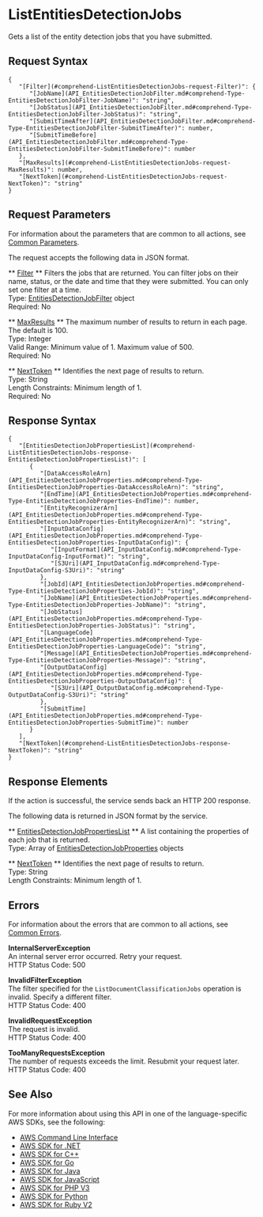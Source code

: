 # ListEntitiesDetectionJobs<a name="API_ListEntitiesDetectionJobs"></a>

Gets a list of the entity detection jobs that you have submitted\.

## Request Syntax<a name="API_ListEntitiesDetectionJobs_RequestSyntax"></a>

```
{
   "[Filter](#comprehend-ListEntitiesDetectionJobs-request-Filter)": { 
      "[JobName](API_EntitiesDetectionJobFilter.md#comprehend-Type-EntitiesDetectionJobFilter-JobName)": "string",
      "[JobStatus](API_EntitiesDetectionJobFilter.md#comprehend-Type-EntitiesDetectionJobFilter-JobStatus)": "string",
      "[SubmitTimeAfter](API_EntitiesDetectionJobFilter.md#comprehend-Type-EntitiesDetectionJobFilter-SubmitTimeAfter)": number,
      "[SubmitTimeBefore](API_EntitiesDetectionJobFilter.md#comprehend-Type-EntitiesDetectionJobFilter-SubmitTimeBefore)": number
   },
   "[MaxResults](#comprehend-ListEntitiesDetectionJobs-request-MaxResults)": number,
   "[NextToken](#comprehend-ListEntitiesDetectionJobs-request-NextToken)": "string"
}
```

## Request Parameters<a name="API_ListEntitiesDetectionJobs_RequestParameters"></a>

For information about the parameters that are common to all actions, see [Common Parameters](CommonParameters.md)\.

The request accepts the following data in JSON format\.

 ** [Filter](#API_ListEntitiesDetectionJobs_RequestSyntax) **   <a name="comprehend-ListEntitiesDetectionJobs-request-Filter"></a>
Filters the jobs that are returned\. You can filter jobs on their name, status, or the date and time that they were submitted\. You can only set one filter at a time\.  
Type: [EntitiesDetectionJobFilter](API_EntitiesDetectionJobFilter.md) object  
Required: No

 ** [MaxResults](#API_ListEntitiesDetectionJobs_RequestSyntax) **   <a name="comprehend-ListEntitiesDetectionJobs-request-MaxResults"></a>
The maximum number of results to return in each page\. The default is 100\.  
Type: Integer  
Valid Range: Minimum value of 1\. Maximum value of 500\.  
Required: No

 ** [NextToken](#API_ListEntitiesDetectionJobs_RequestSyntax) **   <a name="comprehend-ListEntitiesDetectionJobs-request-NextToken"></a>
Identifies the next page of results to return\.  
Type: String  
Length Constraints: Minimum length of 1\.  
Required: No

## Response Syntax<a name="API_ListEntitiesDetectionJobs_ResponseSyntax"></a>

```
{
   "[EntitiesDetectionJobPropertiesList](#comprehend-ListEntitiesDetectionJobs-response-EntitiesDetectionJobPropertiesList)": [ 
      { 
         "[DataAccessRoleArn](API_EntitiesDetectionJobProperties.md#comprehend-Type-EntitiesDetectionJobProperties-DataAccessRoleArn)": "string",
         "[EndTime](API_EntitiesDetectionJobProperties.md#comprehend-Type-EntitiesDetectionJobProperties-EndTime)": number,
         "[EntityRecognizerArn](API_EntitiesDetectionJobProperties.md#comprehend-Type-EntitiesDetectionJobProperties-EntityRecognizerArn)": "string",
         "[InputDataConfig](API_EntitiesDetectionJobProperties.md#comprehend-Type-EntitiesDetectionJobProperties-InputDataConfig)": { 
            "[InputFormat](API_InputDataConfig.md#comprehend-Type-InputDataConfig-InputFormat)": "string",
            "[S3Uri](API_InputDataConfig.md#comprehend-Type-InputDataConfig-S3Uri)": "string"
         },
         "[JobId](API_EntitiesDetectionJobProperties.md#comprehend-Type-EntitiesDetectionJobProperties-JobId)": "string",
         "[JobName](API_EntitiesDetectionJobProperties.md#comprehend-Type-EntitiesDetectionJobProperties-JobName)": "string",
         "[JobStatus](API_EntitiesDetectionJobProperties.md#comprehend-Type-EntitiesDetectionJobProperties-JobStatus)": "string",
         "[LanguageCode](API_EntitiesDetectionJobProperties.md#comprehend-Type-EntitiesDetectionJobProperties-LanguageCode)": "string",
         "[Message](API_EntitiesDetectionJobProperties.md#comprehend-Type-EntitiesDetectionJobProperties-Message)": "string",
         "[OutputDataConfig](API_EntitiesDetectionJobProperties.md#comprehend-Type-EntitiesDetectionJobProperties-OutputDataConfig)": { 
            "[S3Uri](API_OutputDataConfig.md#comprehend-Type-OutputDataConfig-S3Uri)": "string"
         },
         "[SubmitTime](API_EntitiesDetectionJobProperties.md#comprehend-Type-EntitiesDetectionJobProperties-SubmitTime)": number
      }
   ],
   "[NextToken](#comprehend-ListEntitiesDetectionJobs-response-NextToken)": "string"
}
```

## Response Elements<a name="API_ListEntitiesDetectionJobs_ResponseElements"></a>

If the action is successful, the service sends back an HTTP 200 response\.

The following data is returned in JSON format by the service\.

 ** [EntitiesDetectionJobPropertiesList](#API_ListEntitiesDetectionJobs_ResponseSyntax) **   <a name="comprehend-ListEntitiesDetectionJobs-response-EntitiesDetectionJobPropertiesList"></a>
A list containing the properties of each job that is returned\.  
Type: Array of [EntitiesDetectionJobProperties](API_EntitiesDetectionJobProperties.md) objects

 ** [NextToken](#API_ListEntitiesDetectionJobs_ResponseSyntax) **   <a name="comprehend-ListEntitiesDetectionJobs-response-NextToken"></a>
Identifies the next page of results to return\.  
Type: String  
Length Constraints: Minimum length of 1\.

## Errors<a name="API_ListEntitiesDetectionJobs_Errors"></a>

For information about the errors that are common to all actions, see [Common Errors](CommonErrors.md)\.

 **InternalServerException**   
An internal server error occurred\. Retry your request\.  
HTTP Status Code: 500

 **InvalidFilterException**   
The filter specified for the `ListDocumentClassificationJobs` operation is invalid\. Specify a different filter\.  
HTTP Status Code: 400

 **InvalidRequestException**   
The request is invalid\.  
HTTP Status Code: 400

 **TooManyRequestsException**   
The number of requests exceeds the limit\. Resubmit your request later\.  
HTTP Status Code: 400

## See Also<a name="API_ListEntitiesDetectionJobs_SeeAlso"></a>

For more information about using this API in one of the language\-specific AWS SDKs, see the following:
+  [AWS Command Line Interface](https://docs.aws.amazon.com/goto/aws-cli/comprehend-2017-11-27/ListEntitiesDetectionJobs) 
+  [AWS SDK for \.NET](https://docs.aws.amazon.com/goto/DotNetSDKV3/comprehend-2017-11-27/ListEntitiesDetectionJobs) 
+  [AWS SDK for C\+\+](https://docs.aws.amazon.com/goto/SdkForCpp/comprehend-2017-11-27/ListEntitiesDetectionJobs) 
+  [AWS SDK for Go](https://docs.aws.amazon.com/goto/SdkForGoV1/comprehend-2017-11-27/ListEntitiesDetectionJobs) 
+  [AWS SDK for Java](https://docs.aws.amazon.com/goto/SdkForJava/comprehend-2017-11-27/ListEntitiesDetectionJobs) 
+  [AWS SDK for JavaScript](https://docs.aws.amazon.com/goto/AWSJavaScriptSDK/comprehend-2017-11-27/ListEntitiesDetectionJobs) 
+  [AWS SDK for PHP V3](https://docs.aws.amazon.com/goto/SdkForPHPV3/comprehend-2017-11-27/ListEntitiesDetectionJobs) 
+  [AWS SDK for Python](https://docs.aws.amazon.com/goto/boto3/comprehend-2017-11-27/ListEntitiesDetectionJobs) 
+  [AWS SDK for Ruby V2](https://docs.aws.amazon.com/goto/SdkForRubyV2/comprehend-2017-11-27/ListEntitiesDetectionJobs) 